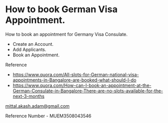 # How to book German Visa Appointment.

 How to book an appointment for  Germany Visa Consulate.

* Create an Account.
* Add Applicants.
* Book an Appointment.

Reference
* https://www.quora.com/All-slots-for-German-national-visa-appointments-in-Bangalore-are-booked-what-should-I-do
* https://www.quora.com/How-can-I-book-an-appointment-at-the-German-Consulate-in-Bangalore-There-are-no-slots-available-for-the-next-3-months

mittal.akash.adam@gmail.com

Reference Number - MUEM3508043546
